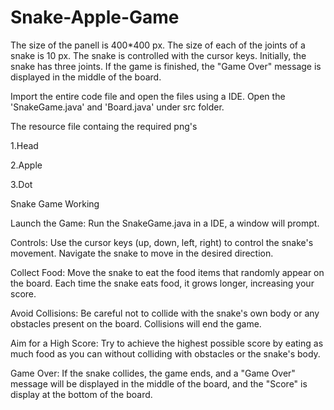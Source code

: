 # Snake-Apple-Game
The size of the panell is 400*400 px. The size of each of the joints of a snake is 10 px. The snake is controlled with the cursor keys. Initially, the snake has three joints. If the game is finished, the "Game Over" message is displayed in the middle of the board.

Import the entire code file and open the files using a IDE. Open the 'SnakeGame.java' and 'Board.java' under src folder.

The resource file containg the required png's 

1.Head 

2.Apple 

3.Dot

Snake Game Working

Launch the Game: Run the SnakeGame.java in a IDE, a window will prompt.

Controls: Use the cursor keys (up, down, left, right) to control the snake's movement. Navigate the snake to move in the desired direction.

Collect Food: Move the snake to eat the food items that randomly appear on the board. Each time the snake eats food, it grows longer, increasing your score.

Avoid Collisions: Be careful not to collide with the snake's own body or any obstacles present on the board. Collisions will end the game.

Aim for a High Score: Try to achieve the highest possible score by eating as much food as you can without colliding with obstacles or the snake's body.

Game Over: If the snake collides, the game ends, and a "Game Over" message will be displayed in the middle of the board, and the "Score" is display at the bottom of the board.
